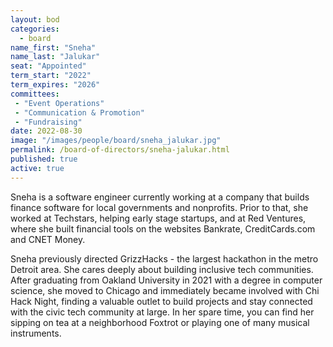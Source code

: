 ```yaml
---
layout: bod
categories: 
  - board
name_first: "Sneha"
name_last: "Jalukar"
seat: "Appointed"
term_start: "2022"
term_expires: "2026"
committees:
 - "Event Operations"
 - "Communication & Promotion"
 - "Fundraising"
date: 2022-08-30
image: "/images/people/board/sneha_jalukar.jpg"
permalink: /board-of-directors/sneha-jalukar.html
published: true
active: true
---
```


Sneha is a software engineer currently working at a company that builds finance software for local governments and nonprofits. Prior to that, she worked at Techstars, helping early stage startups, and at Red Ventures, where she built financial tools on the websites Bankrate, CreditCards.com and CNET Money. 

Sneha previously directed GrizzHacks - the largest hackathon in the metro Detroit area. She cares deeply about building inclusive tech communities. After graduating from Oakland University in 2021 with a degree in computer science, she moved to Chicago and immediately became involved with Chi Hack Night, finding a valuable outlet to build projects and stay connected with the civic tech community at large. In her spare time, you can find her sipping on tea at a neighborhood Foxtrot or playing one of many musical instruments.